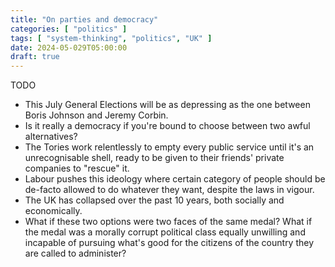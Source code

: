 ```yaml
---
title: "On parties and democracy"
categories: [ "politics" ]
tags: [ "system-thinking", "politics", "UK" ]
date: 2024-05-029T05:00:00
draft: true
---
```


TODO

- This July General Elections will be as depressing as the one between Boris Johnson and Jeremy Corbin.
- Is it really a democracy if you're bound to choose between two awful alternatives?
- The Tories work relentlessly to empty every public service until it's an unrecognisable shell, ready to be given to their friends' private companies to "rescue" it.
- Labour pushes this ideology where certain category of people should be de-facto allowed to do whatever they want, despite the laws in vigour.
- The UK has collapsed over the past 10 years, both socially and economically.
- What if these two options were two faces of the same medal? What if the medal was a morally corrupt political class equally unwilling and incapable of pursuing what's good for the citizens of the country they are called to administer?

